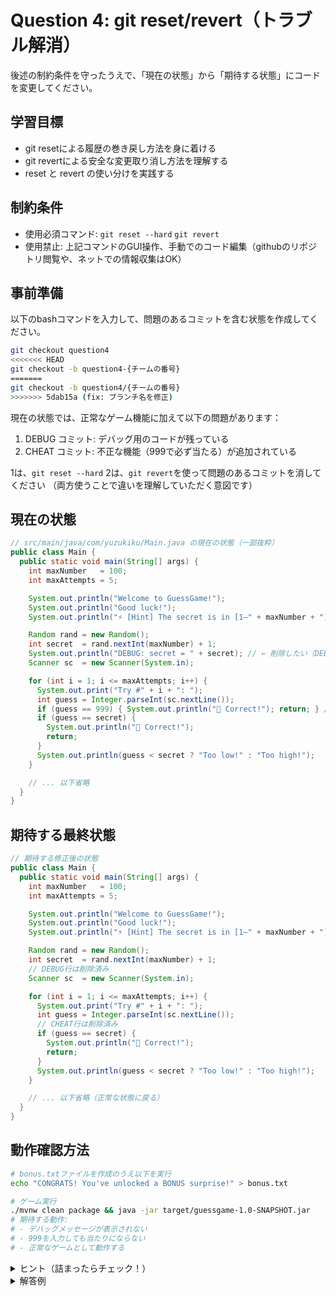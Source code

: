 # Question 4: git reset/revert（トラブル解消）

後述の制約条件を守ったうえで、「現在の状態」から「期待する状態」にコードを変更してください。

## 学習目標

- git resetによる履歴の巻き戻し方法を身に着ける
- git revertによる安全な変更取り消し方法を理解する
- reset と revert の使い分けを実践する

## 制約条件

- 使用必須コマンド: `git reset --hard` `git revert`
- 使用禁止: 上記コマンドのGUI操作、手動でのコード編集（githubのリポジトリ閲覧や、ネットでの情報収集はOK）

## 事前準備

以下のbashコマンドを入力して、問題のあるコミットを含む状態を作成してください。

```bash
git checkout question4
<<<<<<< HEAD
git checkout -b question4-{チームの番号}
=======
git checkout -b question4/{チームの番号}
>>>>>>> 5dab15a (fix: ブランチ名を修正)
```

現在の状態では、正常なゲーム機能に加えて以下の問題があります：

1. DEBUG コミット: デバッグ用のコードが残っている
2. CHEAT コミット: 不正な機能（999で必ず当たる）が追加されている

1は、`git reset --hard` 2は、`git revert`を使って問題のあるコミットを消してください
（両方使うことで違いを理解していただく意図です）

## 現在の状態

```java
// src/main/java/com/yuzukiku/Main.java の現在の状態（一部抜粋）
public class Main {
  public static void main(String[] args) {
    int maxNumber   = 100;
    int maxAttempts = 5;

    System.out.println("Welcome to GuessGame!");
    System.out.println("Good luck!");
    System.out.println("⚡ [Hint] The secret is in [1–" + maxNumber + "] ⚡");

    Random rand = new Random();
    int secret  = rand.nextInt(maxNumber) + 1;
    System.out.println("DEBUG: secret = " + secret); // ← 削除したい（DEBUG）
    Scanner sc  = new Scanner(System.in);

    for (int i = 1; i <= maxAttempts; i++) {
      System.out.print("Try #" + i + ": ");
      int guess = Integer.parseInt(sc.nextLine());
      if (guess == 999) { System.out.println("🎉 Correct!"); return; } // ← 削除したい（CHEAT）
      if (guess == secret) {
        System.out.println("🎉 Correct!");
        return;
      }
      System.out.println(guess < secret ? "Too low!" : "Too high!");
    }

    // ... 以下省略
  }
}
```

## 期待する最終状態

```java
// 期待する修正後の状態
public class Main {
  public static void main(String[] args) {
    int maxNumber   = 100;
    int maxAttempts = 5;

    System.out.println("Welcome to GuessGame!");
    System.out.println("Good luck!");
    System.out.println("⚡ [Hint] The secret is in [1–" + maxNumber + "] ⚡");

    Random rand = new Random();
    int secret  = rand.nextInt(maxNumber) + 1;
    // DEBUG行は削除済み
    Scanner sc  = new Scanner(System.in);

    for (int i = 1; i <= maxAttempts; i++) {
      System.out.print("Try #" + i + ": ");
      int guess = Integer.parseInt(sc.nextLine());
      // CHEAT行は削除済み
      if (guess == secret) {
        System.out.println("🎉 Correct!");
        return;
      }
      System.out.println(guess < secret ? "Too low!" : "Too high!");
    }

    // ... 以下省略（正常な状態に戻る）
  }
}
```

## 動作確認方法

```bash
# bonus.txtファイルを作成のうえ以下を実行
echo "CONGRATS! You've unlocked a BONUS surprise!" > bonus.txt

# ゲーム実行
./mvnw clean package && java -jar target/guessgame-1.0-SNAPSHOT.jar
# 期待する動作:
# - デバッグメッセージが表示されない
# - 999を入力しても当たりにならない
# - 正常なゲームとして動作する
```

<details>
<summary>ヒント（詰まったらチェック！）</summary>

1. question4/{チームの番号}ブランチに移動のうえ、現在の状況を把握（IntellJの拡張機能を使ってもOK）:
   ```bash
   git log --oneline --all --graph
   ```

2. CHEAT コミットを完全に削除（履歴改変）:
   ```bash
   git reset --hard HEAD~1
   ```

3. DEBUG コミットを安全に取り消し（履歴保持）:
   ```bash
   git revert HEAD --no-edit
   ```

4. 結果確認（ここはCLIを使う）

**reset vs revert の違い**:

- `reset --hard`: コミットを履歴から完全に削除（危険だが履歴がきれい）
- `revert`: 変更を打ち消す新しいコミットを作成（安全だが履歴が複雑）

</details>

<details>
<summary>解答例</summary>

```bash
# CHEAT コミットを履歴から完全に削除
git reset --hard HEAD~1

# DEBUG コミットを安全に取り消し
git revert HEAD --no-edit
```

</details>
